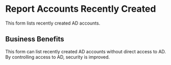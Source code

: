# Report Accounts Recently Created

This form lists recently created AD accounts.

## Business Benefits

This form can list recently created AD accounts without direct access to AD. By controlling access to AD, security is improved.
